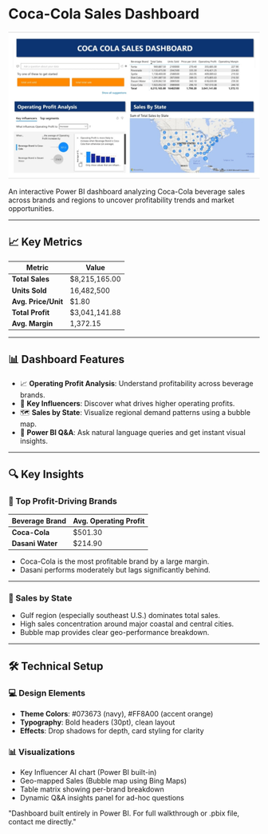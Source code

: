 # Coca-Cola Sales Dashboard

![Dashboard Screenshot](Cola_Sales_Dashboard.png)

An interactive Power BI dashboard analyzing Coca-Cola beverage sales across brands and regions to uncover profitability trends and market opportunities.

---

## 📈 Key Metrics

| Metric             | Value          |
|--------------------|----------------|
| **Total Sales**    | $8,215,165.00  |
| **Units Sold**     | 16,482,500     |
| **Avg. Price/Unit**| $1.80          |
| **Total Profit**   | $3,041,141.88  |
| **Avg. Margin**    | 1,372.15       |

---

## 📊 Dashboard Features

- 📈 **Operating Profit Analysis**: Understand profitability across beverage brands.
- 🧠 **Key Influencers**: Discover what drives higher operating profits.
- 🗺️ **Sales by State**: Visualize regional demand patterns using a bubble map.
- 💬 **Power BI Q&A**: Ask natural language queries and get instant visual insights.

---

## 🔍 Key Insights

### 🥇 Top Profit-Driving Brands

| Beverage Brand | Avg. Operating Profit |
|----------------|------------------------|
| **Coca-Cola**  | $501.30                |
| **Dasani Water** | $214.90              |

- Coca-Cola is the most profitable brand by a large margin.
- Dasani performs moderately but lags significantly behind.

---

### 📍 Sales by State

- Gulf region (especially southeast U.S.) dominates total sales.
- High sales concentration around major coastal and central cities.
- Bubble map provides clear geo-performance breakdown.

---

## 🛠️ Technical Setup

### 💻 Design Elements
- **Theme Colors**: #073673 (navy), #FF8A00 (accent orange)
- **Typography**: Bold headers (30pt), clean layout
- **Effects**: Drop shadows for depth, card styling for clarity

### 📊 Visualizations
- Key Influencer AI chart (Power BI built-in)
- Geo-mapped Sales (Bubble map using Bing Maps)
- Table matrix showing per-brand breakdown
- Dynamic Q&A insights panel for ad-hoc questions

"Dashboard built entirely in Power BI. For full walkthrough or .pbix file, contact me directly."
